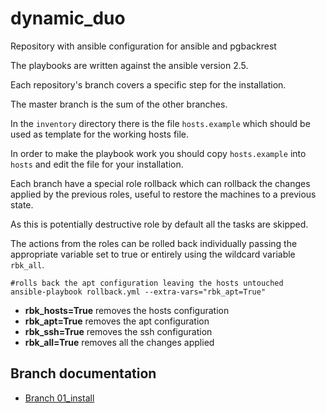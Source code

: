 # dynamic_duo
Repository with ansible configuration for ansible and pgbackrest

The playbooks are written against the ansible version 2.5.

Each repository's branch covers a specific step for the installation.

The master branch is the sum of the other branches.

In the ``inventory`` directory there is the file ``hosts.example`` which should be used as template for the working hosts file.

In order to make the playbook work you should copy ``hosts.example`` into ``hosts`` and edit the file for your installation.

Each branch have a special role rollback which can rollback the changes applied by the previous roles,  useful to restore the machines to a previous state.

As this is potentially destructive role by default all the tasks are skipped.

The actions from the roles can be rolled back individually passing the appropriate variable set to true or entirely using the wildcard variable ``rbk_all``.

    #rolls back the apt configuration leaving the hosts untouched
    ansible-playbook rollback.yml --extra-vars="rbk_apt=True"

* **rbk_hosts=True** removes the hosts configuration
* **rbk_apt=True** removes the apt configuration
* **rbk_ssh=True** removes the ssh configuration
* **rbk_all=True** removes all the changes applied


## Branch documentation

* [Branch 01_install](docs/01_install.md)
